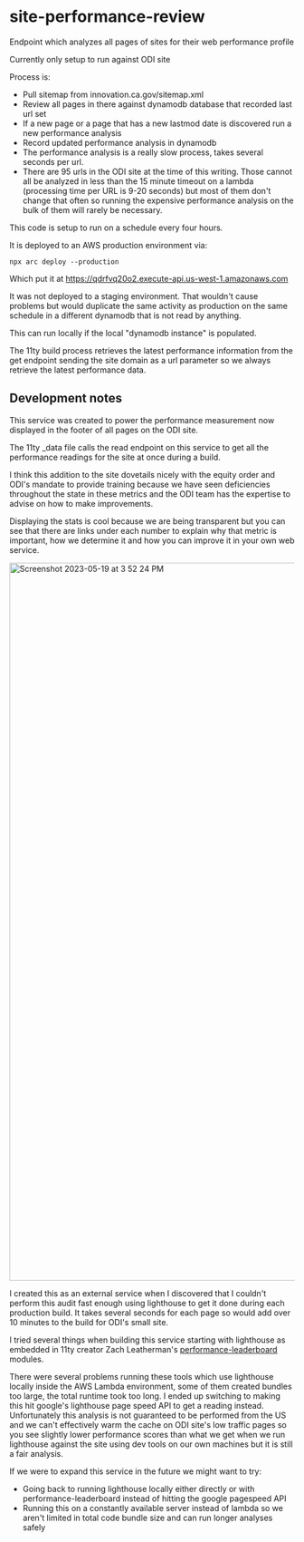 # site-performance-review
Endpoint which analyzes all pages of sites for their web performance profile

Currently only setup to run against ODI site

Process is:
- Pull sitemap from innovation.ca.gov/sitemap.xml
- Review all pages in there against dynamodb database that recorded last url set
- If a new page or a page that has a new lastmod date is discovered run a new performance analysis
- Record updated performance analysis in dynamodb
- The performance analysis is a really slow process, takes several seconds per url.
- There are 95 urls in the ODI site at the time of this writing. Those cannot all be analyzed in less than the 15 minute timeout on a lambda (processing time per URL is 9-20 seconds) but most of them don't change that often so running the expensive performance analysis on the bulk of them will rarely be necessary.

This code is setup to run on a schedule every four hours.

It is deployed to an AWS production environment via:

```
npx arc deploy --production
```

Which put it at <a href="https://qdrfvq20o2.execute-api.us-west-1.amazonaws.com">    https://qdrfvq20o2.execute-api.us-west-1.amazonaws.com</a>

It was not deployed to a staging environment. That wouldn't cause problems but would duplicate the same activity as production on the same schedule in a different dynamodb that is not read by anything.

This can run locally if the local "dynamodb instance" is populated.

The 11ty build process retrieves the latest performance information from the get endpoint sending the site domain as a url parameter so we always retrieve the latest performance data.

## Development notes

This service was created to power the performance measurement now displayed in the footer of all pages on the ODI site. 

The 11ty _data file calls the read endpoint on this service to get all the performance readings for the site at once during a build.

I think this addition to the site dovetails nicely with the equity order and ODI's mandate to provide training because we have seen deficiencies throughout the state in these metrics and the ODI team has the expertise to advise on how to make improvements.

Displaying the stats is cool because we are being transparent but you can see that there are links under each number to explain why that metric is important, how we determine it and how you can improve it in your own web service.

<img width="1267" alt="Screenshot 2023-05-19 at 3 52 24 PM" src="https://github.com/cagov/site-performance-review/assets/353360/c8613e15-278b-48a0-8e39-4876eca3ed6d">

I created this as an external service when I discovered that I couldn't perform this audit fast enough using lighthouse to get it done during each production build. It takes several seconds for each page so would add over 10 minutes to the build for ODI's small site.

I tried several things when building this service starting with lighthouse as embedded in 11ty creator Zach Leatherman's <a href="https://www.npmjs.com/package/performance-leaderboard">performance-leaderboard</a> modules.

There were several problems running these tools which use lighthouse locally inside the AWS Lambda environment, some of them created bundles too large, the total runtime took too long. I ended up switching to making this hit google's lighthouse page speed API to get a reading instead. Unfortunately this analysis is not guaranteed to be performed from the US and we can't effectively warm the cache on ODI site's low traffic pages so you see slightly lower performance scores than what we get when we run lighthouse against the site using dev tools on our own machines but it is still a fair analysis.

If we were to expand this service in the future we might want to try:
- Going back to running lighthouse locally either directly or with performance-leaderboard instead of hitting the google pagespeed API
- Running this on a constantly available server instead of lambda so we aren't limited in total code bundle size and can run longer analyses safely